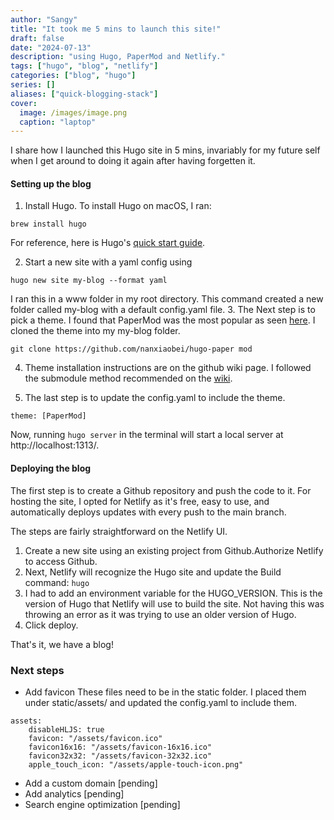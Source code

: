 ```yaml
---
author: "Sangy"
title: "It took me 5 mins to launch this site!"
draft: false
date: "2024-07-13"
description: "using Hugo, PaperMod and Netlify."
tags: ["hugo", "blog", "netlify"]
categories: ["blog", "hugo"]
series: []
aliases: ["quick-blogging-stack"]
cover:
  image: /images/image.png
  caption: "laptop"
---
```


I share how I launched this Hugo site in 5 mins, invariably for my future self when I get around to doing it again after having forgetten it.

#### Setting up the blog

1. Install Hugo.
To install Hugo on macOS, I ran:
```
brew install hugo
```
For reference, here is Hugo's [quick start guide](https://gohugo.io/getting-started/quick-start/).

2. Start a new site with a yaml config using
```
hugo new site my-blog --format yaml
```

I ran this in a www folder in my root directory. This command created a new folder called my-blog with a default config.yaml file.
3. The Next step is to pick a theme. I found that PaperMod was the most popular as seen [here](https://themes.gohugo.io/themes/hugo-papermod/). I cloned the theme into my my-blog folder.
```
git clone https://github.com/nanxiaobei/hugo-paper mod
```
4. Theme installation instructions are on the github wiki page. I followed the submodule method recommended on the [wiki](https://github.com/adityatelange/hugo-PaperMod/wiki/Installation).

5. The last step is to update the config.yaml to include the theme.
```
theme: [PaperMod] 
```
Now, running `hugo server` in the terminal will start a local server at http://localhost:1313/.

#### Deploying the blog

The first step is to create a Github repository and push the code to it.
For hosting the site, I opted for Netlify as it's free, easy to use, and automatically deploys updates with every push to the main branch.

The steps are fairly straightforward on the Netlify UI.
1. Create a new site using an existing project from Github.Authorize Netlify to access Github.
2. Next, Netlify will recognize the Hugo site and update the Build command: `hugo`
3. I had to add an environment variable for the HUGO_VERSION. This is the version of Hugo that Netlify will use to build the site. Not having this was throwing an error as it was trying to use an older version of Hugo.
4. Click deploy. 

That's it, we have a blog!  


### Next steps

- Add favicon 
These files need to be in the static folder. I placed them under static/assets/ and updated the config.yaml to include them.
```
assets:
    disableHLJS: true
    favicon: "/assets/favicon.ico"
    favicon16x16: "/assets/favicon-16x16.ico"
    favicon32x32: "/assets/favicon-32x32.ico"
    apple_touch_icon: "/assets/apple-touch-icon.png"
```
- Add a custom domain [pending]
- Add analytics [pending]
- Search engine optimization [pending]